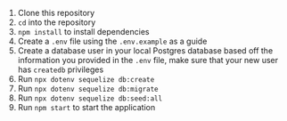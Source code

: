 1. Clone this repository
2. `cd` into the repository
3. `npm install` to install dependencies
4. Create a `.env` file using the `.env.example` as a guide
5. Create a database user in your local Postgres database based off the information you provided in the `.env` file, make sure that your new user has `createdb` privileges
6. Run `npx dotenv sequelize db:create`
7. Run `npx dotenv sequelize db:migrate`
8. Run `npx dotenv sequelize db:seed:all`
9. Run `npm start` to start the application
